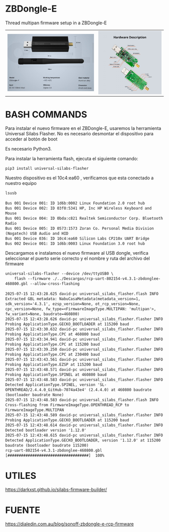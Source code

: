 # ZBDongle-E
Thread multipan firmware setup in a ZBDongle-E

<table>
  <tr>
    <td><img src="https://github.com/elarreglador/ZBDongle-E/blob/main/case.jpg"></td>
    <td><img src="https://github.com/elarreglador/ZBDongle-E/blob/main/no_case.jpg"></td>
  </tr>
</table>

# BASH COMMANDS

Para instalar el nuevo firmware en el ZBDongle-E, usaremos la herramienta Universal Silabs Flasher. No es necesario desmontar el dispositivo para acceder al botón de boot

Es necesario Python3.

Para instalar la herramienta flash, ejecuta el siguiente comando:
```
pip3 install universal-silabs-flasher
```
Nuestro dispositivo es el 10c4:ea60 , verificamos que esta conectado a nuestro equipo
```
lsusb

Bus 001 Device 001: ID 1d6b:0002 Linux Foundation 2.0 root hub
Bus 001 Device 002: ID 03f0:5341 HP, Inc HP Wireless Keyboard and Mouse
Bus 001 Device 004: ID 0bda:c821 Realtek Semiconductor Corp. Bluetooth Radio 
Bus 001 Device 005: ID 0573:1573 Zoran Co. Personal Media Division (Nogatech) USB Audio and HID
Bus 001 Device 036: ID 10c4:ea60 Silicon Labs CP210x UART Bridge
Bus 002 Device 001: ID 1d6b:0003 Linux Foundation 3.0 root hub
```
Descargamos e instalamos el nuevo firmware al USB dongle, verifica seleccionar el puerto serie correcto y el nombre y ruta del archivo del firmware
```
universal-silabs-flasher --device /dev/ttyUSB0 \
    flash --firmware ./../Descargas/rcp-uart-802154-v4.3.1-zbdonglee-460800.gbl --allow-cross-flashing

2025-07-15 12:43:28.625 david-pc universal_silabs_flasher.flash INFO Extracted GBL metadata: NabuCasaMetadata(metadata_version=1, sdk_version='4.3.1', ezsp_version=None, ot_rcp_version=None, cpc_version=None, fw_type=<FirmwareImageType.MULTIPAN: 'multipan'>, fw_variant=None, baudrate=460800)
2025-07-15 12:43:28.626 david-pc universal_silabs_flasher.flasher INFO Probing ApplicationType.GECKO_BOOTLOADER at 115200 baud
2025-07-15 12:43:30.632 david-pc universal_silabs_flasher.flasher INFO Probing ApplicationType.CPC at 460800 baud
2025-07-15 12:43:34.941 david-pc universal_silabs_flasher.flasher INFO Probing ApplicationType.CPC at 115200 baud
2025-07-15 12:43:39.250 david-pc universal_silabs_flasher.flasher INFO Probing ApplicationType.CPC at 230400 baud
2025-07-15 12:43:43.561 david-pc universal_silabs_flasher.flasher INFO Probing ApplicationType.EZSP at 115200 baud
2025-07-15 12:43:48.571 david-pc universal_silabs_flasher.flasher INFO Probing ApplicationType.SPINEL at 460800 baud
2025-07-15 12:43:48.583 david-pc universal_silabs_flasher.flasher INFO Detected ApplicationType.SPINEL, version 'SL-OPENTHREAD/2.4.4.0_GitHub-7074a43e4' (2.4.4.0) at 460800 baudrate (bootloader baudrate None)
2025-07-15 12:43:48.583 david-pc universal_silabs_flasher.flash INFO Cross-flashing from FirmwareImageType.OPENTHREAD_RCP to FirmwareImageType.MULTIPAN
2025-07-15 12:43:48.589 david-pc universal_silabs_flasher.flasher INFO Probing ApplicationType.GECKO_BOOTLOADER at 115200 baud
2025-07-15 12:43:48.614 david-pc universal_silabs_flasher.flasher INFO Detected bootloader version '1.12.0'
2025-07-15 12:43:48.615 david-pc universal_silabs_flasher.flasher INFO Detected ApplicationType.GECKO_BOOTLOADER, version '1.12.0' at 115200 baudrate (bootloader baudrate 115200)
rcp-uart-802154-v4.3.1-zbdonglee-460800.gbl  [####################################]  100%   
```

# UTILES
https://darkxst.github.io/silabs-firmware-builder/

# FUENTE
https://dialedin.com.au/blog/sonoff-zbdongle-e-rcp-firmware
